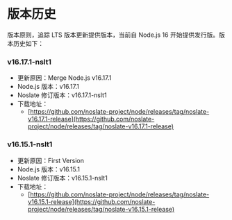 # 版本历史

版本原则，追踪 LTS 版本更新提供版本，当前自 Node.js 16 开始提供发行版。版本历史如下：


### v16.17.1-nslt1

* 更新原因：Merge Node.js v16.17.1
* Node.js 版本：v16.17.1
* Noslate 修订版本：v16.17.1-nslt1
* 下载地址：
  * [https://github.com/noslate-project/node/releases/tag/noslate-v16.17.1-release](https://github.com/noslate-project/node/releases/tag/noslate-v16.17.1-release)

### v16.15.1-nslt1

* 更新原因：First Version
* Node.js 版本：v16.15.1
* Noslate 修订版本：v16.15.1-nslt1
* 下载地址：
  * [https://github.com/noslate-project/node/releases/tag/noslate-v16.15.1-release](https://github.com/noslate-project/node/releases/tag/noslate-v16.15.1-release)
